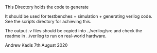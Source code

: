 This Directory holds the code to generate

It should be used for testbenches + simulation + generating verilog code. See the scripts directory for achieving this.

The output .v files should be copied into ../verilog/src and check the readme in ../verilog to run on real-world hardware.

Andrew Kadis 7th August 2020